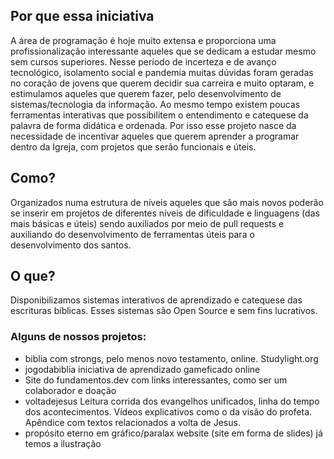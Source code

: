 ## Por que essa iniciativa

A área de programação é hoje muito extensa e proporciona uma profissionalização interessante aqueles que se dedicam a estudar mesmo sem cursos superiores. Nesse período de incerteza e de avanço tecnológico, isolamento social e pandemia muitas dúvidas foram geradas no coração de jovens que querem decidir sua carreira e muito optaram, e estimulamos aqueles que querem fazer, pelo desenvolvimento de sistemas/tecnologia da informação. Ao mesmo tempo existem poucas ferramentas interativas que possibilitem o entendimento e catequese da palavra de forma didática e ordenada. Por isso esse projeto nasce da necessidade de incentivar aqueles que querem aprender a programar dentro da Igreja, com projetos que serão funcionais e úteis.

## Como? 

Organizados numa estrutura de níveis aqueles que são mais novos poderão se inserir em projetos de diferentes níveis de dificuldade e linguagens (das mais básicas e úteis) sendo auxiliados por meio de pull requests e auxiliando do desenvolvimento de ferramentas úteis para o desenvolvimento dos santos.

## O que?

Disponibilizamos sistemas interativos de aprendizado e catequese das escrituras bíblicas. Esses sistemas são Open Source e sem fins lucrativos.

### Alguns de nossos projetos:

- biblia com strongs, pelo menos novo testamento, online. Studylight.org
- jogodabiblia iniciativa de aprendizado gameficado online
- Site do fundamentos.dev com links interessantes, como ser um colaborador e doação
- voltadejesus
  Leitura corrida dos evangelhos unificados, linha do tempo dos acontecimentos. Vídeos explicativos como o da visão do profeta. Apêndice com textos relacionados a volta de Jesus.
- propósito eterno em gráfico/paralax website (site em forma de slides) já temos a ilustração
